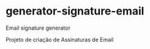 # generator-signature-email
Email signature generator

Projeto de criação de Assinaturas de Email


